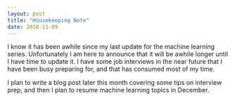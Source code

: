 ```yaml
---
layout: post
title: "Housekeeping Note"
date: 2018-11-09
---
```


I know it has been awhile since my last update for the machine learning series. Unfortunately I am here to announce that it will be awhile longer until I have time to update it. I have some job interviews in the near future that I have been busy preparing for, and that has consumed most of my time.

I plan to write a blog post later this month covering some tips on interview prep, and then I plan to resume machine learning topics in December.
